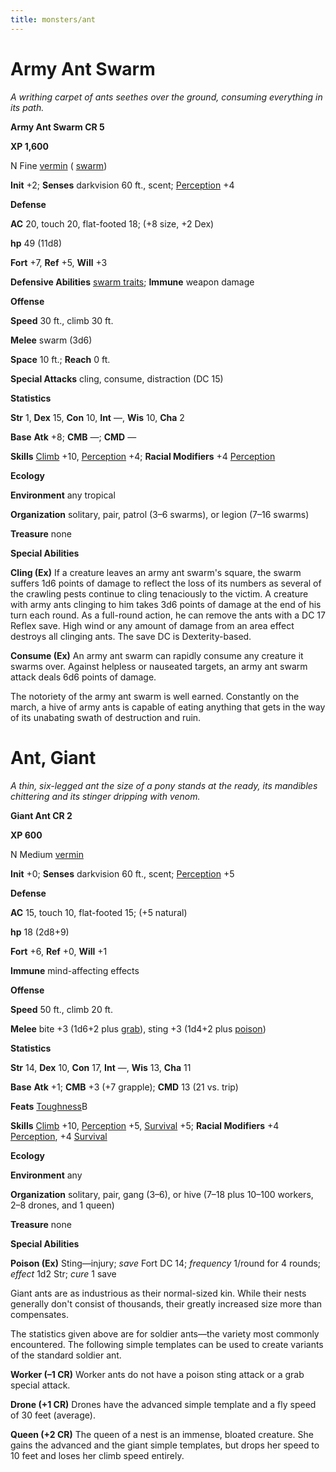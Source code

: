 ```yaml
---
title: monsters/ant
---
```

# Army Ant Swarm

_A writhing carpet of ants seethes over the ground, consuming everything in its path._

**Army Ant Swarm CR 5**

**XP 1,600**

N Fine [vermin](creatureTypes#_vermin) ( [swarm](creatureTypes#_swarm-subtype))

**Init** +2; **Senses** darkvision 60 ft., scent; [Perception](../skills/perception#_perception) +4

**Defense**

**AC** 20, touch 20, flat-footed 18; (+8 size, +2 Dex)

**hp** 49 (11d8)

**Fort** +7, **Ref** +5, **Will** +3

**Defensive Abilities** [swarm traits](creatureTypes#_swarm-subtype); **Immune** weapon damage

**Offense**

**Speed** 30 ft., climb 30 ft.

**Melee** swarm (3d6)

**Space** 10 ft.; **Reach** 0 ft.

**Special Attacks** cling, consume, distraction (DC 15)

**Statistics**

**Str** 1, **Dex** 15, **Con** 10, **Int** —, **Wis** 10, **Cha** 2

**Base**  **Atk** +8; **CMB** —; **CMD** —

**Skills** [Climb](../skills/climb#_climb) +10, [Perception](../skills/perception#_perception) +4; **Racial Modifiers** +4 [Perception](../skills/perception#_perception)

**Ecology**

**Environment** any tropical

**Organization** solitary, pair, patrol (3–6 swarms), or legion (7–16 swarms)

**Treasure** none

**Special Abilities**

**Cling (Ex)** If a creature leaves an army ant swarm's square, the swarm suffers 1d6 points of damage to reflect the loss of its numbers as several of the crawling pests continue to cling tenaciously to the victim. A creature with army ants clinging to him takes 3d6 points of damage at the end of his turn each round. As a full-round action, he can remove the ants with a DC 17 Reflex save. High wind or any amount of damage from an area effect destroys all clinging ants. The save DC is Dexterity-based.

**Consume (Ex)** An army ant swarm can rapidly consume any creature it swarms over. Against helpless or nauseated targets, an army ant swarm attack deals 6d6 points of damage.

The notoriety of the army ant swarm is well earned. Constantly on the march, a hive of army ants is capable of eating anything that gets in the way of its unabating swath of destruction and ruin.

# Ant, Giant

_A thin, six-legged ant the size of a pony stands at the ready, its mandibles chittering and its stinger dripping with venom._

**Giant Ant CR 2**

**XP 600**

N Medium [vermin](creatureTypes#_vermin)

**Init** +0; **Senses** darkvision 60 ft., scent; [Perception](../skills/perception#_perception) +5

**Defense**

**AC** 15, touch 10, flat-footed 15; (+5 natural)

**hp** 18 (2d8+9)

**Fort** +6, **Ref** +0, **Will** +1

**Immune** mind-affecting effects

**Offense**

**Speed** 50 ft., climb 20 ft.

**Melee** bite +3 (1d6+2 plus [grab](universalMonsterRules#_grab)), sting +3 (1d4+2 plus [poison](universalMonsterRules#_poison))

**Statistics**

**Str** 14, **Dex** 10, **Con** 17, **Int** —, **Wis** 13, **Cha** 11

**Base**  **Atk** +1; **CMB** +3 (+7 grapple); **CMD** 13 (21 vs. trip)

**Feats** [Toughness](../feats#_toughness)B

**Skills** [Climb](../skills/climb#_climb) +10, [Perception](../skills/perception#_perception) +5, [Survival](../skills/survival#_survival) +5; **Racial Modifiers** +4 [Perception](../skills/perception#_perception), +4 [Survival](../skills/survival#_survival)

**Ecology**

**Environment** any

**Organization** solitary, pair, gang (3–6), or hive (7–18 plus 10–100 workers, 2–8 drones, and 1 queen)

**Treasure** none

**Special Abilities**

**Poison (Ex)** Sting—injury; _save_ Fort DC 14; _frequency_ 1/round for 4 rounds; _effect_ 1d2 Str; _cure_ 1 save

Giant ants are as industrious as their normal-sized kin. While their nests generally don't consist of thousands, their greatly increased size more than compensates.

The statistics given above are for soldier ants—the variety most commonly encountered. The following simple templates can be used to create variants of the standard soldier ant.

**Worker (–1 CR)** Worker ants do not have a poison sting attack or a grab special attack.

**Drone (+1 CR)** Drones have the advanced simple template and a fly speed of 30 feet (average).

**Queen (+2 CR)** The queen of a nest is an immense, bloated creature. She gains the advanced and the giant simple templates, but drops her speed to 10 feet and loses her climb speed entirely.

